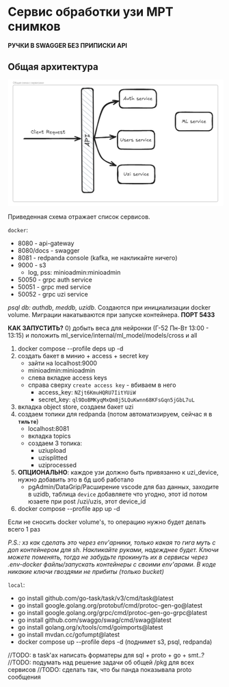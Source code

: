 # Сервис обработки узи МРТ снимков

__РУЧКИ В SWAGGER БЕЗ ПРИПИСКИ API__

## Общая архитектура

![all_services_shema](./docs/assets/all_services_shema.png)

Приведенная схема отражает список сервисов.

`docker`:
* 8080 - api-gateway
* 8080/docs - swagger
* 8081 - redpanda console (kafka, не накликайте ничего)
* 9000 - s3
    - log, pss: minioadmin:minioadmin
* 50050 - grpc auth service
* 50051 - grpc med service
* 50052 - grpc uzi service

_psql db: authdb, meddb, uzidb_. Создаются при инициализации docker volume. Миграции накатываются при запуске контейнера. __ПОРТ 5433__

__КАК ЗАПУСТИТЬ?__
0) добыть веса для нейронки (Г-52 Пн-Вт 13:00 - 13:15) и положить ml_service/internal/ml_model/models/cross и all
1) docker compose --profile deps up -d
2) создать бакет в минио + access + secret key
    + зайти на localhost:9000
    + minioadmin:minioadmin
    + слева вкладке access keys
    + справа сверху `create access key` - вбиваем в него
        - access_key: `NZjt6KmuHQRU7IitYUiW`
        - secret_key: `ql9DoBMKyqMxQm8j5LQuKwnn68KFsGqn5jGbL7uL`
3) вкладка object store, создаем бакет uzi
4) создаем топики для redpanda (потом автоматизируем, сейчас я в __`тильте`__)
    + localhost:8081
    + вкладка topics
    + создаем 3 топика:
        - uziupload
        - uzisplitted
        - uziprocessed
5) __ОПЦИОНАЛЬНО__: каждое узи должно быть привязанно к uzi_device, нужно добавить это в бд шоб работало
    * pgAdmin/DataGrip/Расширение vscode для баз данных, заходите в uzidb, таблица `device` добавляете что угодно, этот id потом юзаете при post /uzi/uzis, этот device_id
6) docker compose --profile app up -d

Если не сносить docker volume's, то операцию нужно будет делать всего 1 раз

_P.S.: хз как сделать это через env'арники, только какая то гига муть с доп контейнером для sh. Накликайте руками, надежднее будет. Ключи можете поменять, тогда не забудьте прокинуть их в сервисы через .env-docker файлы/запускать контейнеры с своими env'арами. В коде никакие ключи гвоздями не прибиты (только bucket)_

`local`: 
+ go install github.com/go-task/task/v3/cmd/task@latest
+ go install google.golang.org/protobuf/cmd/protoc-gen-go@latest
+ go install google.golang.org/grpc/cmd/protoc-gen-go-grpc@latest
+ go install github.com/swaggo/swag/cmd/swag@latest
+ go install golang.org/x/tools/cmd/goimports@latest
+ go install mvdan.cc/gofumpt@latest
+ docker compose up --profile deps -d (поднимет s3, psql, redpanda)

//TODO: в task'ах написать форматеры для sql + proto + go + smt..?
//TODO: подумать над решение задачи об общей /pkg для всех сервисов
//TODO: сделать так, что бы панда показывала proto сообщения